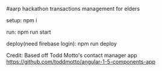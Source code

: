 #aarp hackathon
transactions management for elders

setup:
npm i

run:
npm run start

deploy(need firebase login):
npm run deploy

Credit: Based off Todd Motto's contact manager app
https://github.com/toddmotto/angular-1-5-components-app

